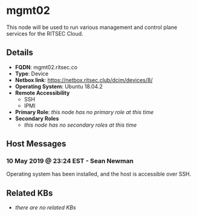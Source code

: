# mgmt02

This node will be used to run various management and control plane services for
the RITSEC Cloud.

## Details

- **FQDN**: mgmt02.ritsec.co
- **Type**: Device
- **Netbox link**: https://netbox.ritsec.club/dcim/devices/8/
- **Operating System**: Ubuntu 18.04.2
- **Remote Accessibility**
  - SSH
  - IPMI
- **Primary Role**: _this node has no primary role at this time_
- **Secondary Roles**
    - _this node has no secondary roles at this time_

## Host Messages

### 10 May 2019 @ 23:24 EST - Sean Newman

Operating system has been installed, and the host is accessible over SSH.

## Related KBs

- _there are no related KBs_